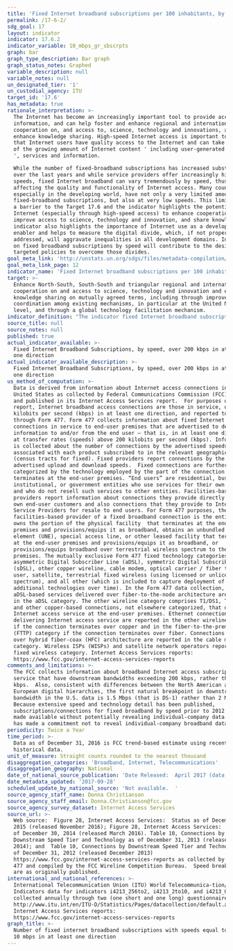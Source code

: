 ```yaml
---
title: 'Fixed Internet broadband subscriptions per 100 inhabitants, by speed'
permalink: /17-6-2/
sdg_goal: 17
layout: indicator
indicator: 17.6.2
indicator_variable: 10_mbps_gr_sbscrpts
graph: bar
graph_type_description: Bar graph
graph_status_notes: Graphed
variable_description: null
variable_notes: null
un_designated_tier: '1'
un_custodial_agency: ITU
target_id: '17.6'
has_metadata: true
rationale_interpretation: >-
  The Internet has become an increasingly important tool to provide access to
  information, and can help foster and enhance regional and international
  cooperation on, and access to, science, technology and innovations, and
  enhance knowledge sharing. High-speed Internet access is important to ensure
  that Internet users have quality access to the Internet and can take advantage
  of the growing amount of Internet content ' including user-generated content
  ', services and information. 

  While the number of fixed-broadband subscriptions has increased substantially
  over the last years and while service providers offer increasingly higher
  speeds, fixed Internet broadband can vary tremendously by speed, thus
  affecting the quality and functionality of Internet access. Many countries,
  especially in the developing world, have not only a very limited amount of
  fixed-broadband subscriptions, but also at very low speeds. This limitation is
  a barrier to the Target 17.6 and the indicator highlights the potential of the
  Internet (especially through high-speed access) to enhance cooperation,
  improve access to science, technology and innovation, and share knowledge. The
  indicator also highlights the importance of Internet use as a development
  enabler and helps to measure the digital divide, which, if not properly
  addressed, will aggravate inequalities in all development domains. Information
  on fixed broadband subscriptions by speed will contribute to the design of
  targeted policies to overcome those divides.
goal_meta_link: 'http://unstats.un.org/sdgs/files/metadata-compilation/Metadata-Goal-17.pdf'
goal_meta_link_page: 12
indicator_name: 'Fixed Internet broadband subscriptions per 100 inhabitants, by speed'
target: >-
  Enhance North-South, South-South and triangular regional and international
  cooperation on and access to science, technology and innovation and enhance
  knowledge sharing on mutually agreed terms, including through improved
  coordination among existing mechanisms, in particular at the United Nations
  level, and through a global technology facilitation mechanism.
indicator_definition: "The indicator fixed Internet broadband subscriptions, by speed, refers to the number of fixed broadband subscriptions to the public Internet, split by advertised download speed. Fixed Internet broadband subscriptions refer to subscriptions to high-speed access to the public Internet (a TCP/IP connection), at downstream speeds equal to, or greater than, 256 kbit/s. This includes cable modem, DSL, fibre-to-the-home/building, other fixed (wired)- broadband subscriptions, satellite broadband and terrestrial fixed wireless broadband. This total is measured irrespective of the method of payment. It excludes subscriptions that have access to data communications (including the Internet) via mobile-cellular networks. It should include fixed WiMAX and any other fixed wireless technologies. It includes both residential subscriptions and subscriptions for organizations. The Internet is a worldwide public computer network. It provides access to a number of communication services including the World Wide Web and carries e-mail, news, entertainment and data files. The indicator is currently broken down by the following subscription speeds: \t256 kbit/s to less than 2 Mbit/s subscriptions: Refers to all fixed broadband Internet subscriptions with advertised downstream speeds equal to, or greater than, 256 kbit/s and less than 2 Mbit/s. \t2 Mbit/s to less than 10 Mbit/s subscriptions: Refers to all fixed -broadband Internet subscriptions with advertised downstream speeds equal to, or greater than, 2 Mbit/s and less than 10 Mbit/s. \tEqual to or above 10 Mbit/s subscriptions (4213_G10). Refers to all fixed - broadband Internet subscriptions with advertised downstream speeds equal to, or greater than, 10 Mbit/s. ITU collects data for this indicator through an annual questionnaire from national regulatory authorities or Information and Communication Technology (ICT) Ministries, who collect the data from national Internet service providers. The data can be collected by asking each Internet service provider in the country to provide the number of their fixed-broadband subscriptions by the speeds indicated. The data are then added up to obtain the country totals."
source_title: null
source_notes: null
published: true
actual_indicator_available: >-
  Fixed Internet Broadband Subscriptions, by speed, over 200 kbps in at least
  one direction
actual_indicator_available_description: >-
  Fixed Internet Broadband Subscriptions, by speed, over 200 kbps in at least
  one direction
us_method_of_computation: >-
  Data is derived from information about Internet access connections in the
  United States as collected by Federal Communications Commission (FCC) Form 477
  and published in its Internet Access Services report.  For purposes of that
  report, Internet broadband access connections are those in service, over 200
  kilobits per second (kbps) in at least one direction, and reported to the FCC
  through Form 477. Form 477 collects information about fixed Internet access
  connections in service to end-user premises that are advertised to deliver
  information to and/or from the end user – that is, in at least one direction –
  at transfer rates (speeds) above 200 kilobits per second (kbps). Information
  is collected about the number of connections by the advertised speeds
  associated with each product subscribed to in the relevant geographic area
  (census tracts for fixed). Fixed providers report connections by the maximum
  advertised upload and download speeds.  Fixed connections are further
  categorized by the technology employed by the part of the connection that
  terminates at the end-user premises. “End users” are residential, business,
  institutional, or government entities who use services for their own purposes
  and who do not resell such services to other entities. Facilities-based
  providers report information about connections they provide directly to their
  own end-user customers and also connections that they provide to Internet
  Service Providers for resale to end users. For Form 477 purposes, the
  facilities-based provider of a fixed broadband connection is the entity that
  owns the portion of the physical facility  that terminates at the end-user
  premises and provisions/equips it as broadband, obtains an unbundled network
  element (UNE), special access line, or other leased facility that terminates
  at the end-user premises and provisions/equips it as broadband, or
  provisions/equips broadband over terrestrial wireless spectrum to the end-user
  premises. The mutually exclusive Form 477 fixed technology categories are:
  asymmetric Digital Subscriber Line (aDSL), symmetric Digital Subscriber Line
  (sDSL), other copper wireline, cable modem, optical carrier / fiber to the end
  user, satellite, terrestrial fixed wireless (using licensed or unlicensed
  spectrum), and all other (which is included to capture deployment of
  additional technologies over time). In the Form 477 data collection,
  aDSL-based services delivered over fiber-to-the-node architecture are reported
  in the aDSL category. The other wireline category comprises T1/DS1, T3/DS3,
  and other copper-based connections, not elsewhere categorized, that deliver
  Internet access service at the end-user premises. Ethernet connections
  delivering Internet access service are reported in the other wireline category
  if the connection terminates over copper and in the fiber-to-the-premises
  (FTTP) category if the connection terminates over fiber. Connections deployed
  over hybrid fiber-coax (HFC) architecture are reported in the cable modem
  category. Wireless ISPs (WISPs) and satellite network operators report in the
  fixed wireless category. Internet Access Services reports:  
  https://www.fcc.gov/internet-access-services-reports
comments_and_limitations: >-
  The FCC collects information about broadband Internet access subscriptions in
  service that have downstream bandwidths exceeding 200 kbps, rather than 256
  kbps.  Also, consistent with differences between the North American and
  European digital hierarchies, the first natural breakpoint in downstream
  bandwidth in the U.S. data is 1.5 Mbps (that is DS-1) rather than 2 Mbps. 
  Because extensive speed and technology detail has been published,
  subscriptions/connections for fixed broadband by speed prior to 2012 cannot be
  made available without potentially revealing individual-company data.  The FCC
  has made a commitment not to reveal individual-company broadband data.
periodicity: Twice a Year
time_period: >-
  Data as of December 31, 2016 is FCC trend-based estimate using recent
  historical data.  
unit_of_measure: Straight counts rounded to the nearest thousand
disaggregation_categories: 'Broadband, Internet, Telecommunications'
disaggregation_geography: National
date_of_national_source_publication: 'Date Released:  April 2017 (data as of June 30, 2016)'
date_metadata_updated: '2017-09-28'
scheduled_update_by_national_source: 'Not available.  '
source_agency_staff_name: Donna Christianson
source_agency_staff_email: Donna.Christianson@fcc.gov
source_agency_survey_dataset: Internet Access Services
source_url: >-
  Web source:  Figure 28, Internet Access Services:  Status as of December 31,
  2015 (released November 2016); Figure 28, Internet Access Services:  Status as
  of December 30, 2014 (released March 2016). Table 10, Connections by
  Downstream Speed Tier and Technology as of December 31, 2013 (released October
  2014); and  Table 10, Connections by Downstream Speed Tier and Technology as
  of December 31, 2012 (released December 2013)
  https://www.fcc.gov/internet-access-services-reports as collected by FCC Form
  477 and compiled by the FCC Wireline Competition Bureau.  Speed breakout data
  are as originally published.
international_and_national_references: >-
  International Telecommunication Union (ITU) World Telecommunica-tion/ICT
  Indicators data for indicators i4213_256to2, i4213_2to10, and i4213_G10
  collected annually through two (one short and one long) questionnaires. 
  http://www.itu.int/en/ITU-D/Statistics/Pages/datacollection/default.aspx  FCC:
  Internet Access Services reports:  
  https://www.fcc.gov/internet-access-services-reports
graph_title: >-
  Number of fixed internet broadband subscriptions with speeds equal to or above
  10 mbps in at least one direction
---
```

